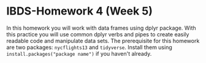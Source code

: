 # IBDS-Homework 4 (Week 5)

In this homework you will work with data frames using dplyr package. With this practice you will use common dplyr verbs and pipes to create easily readable code and manipulate data sets. The prerequisite for this homework are two packages: `nycflights13` and `tidyverse`. Install them using `install.packages("package name")` if you haven't already.



